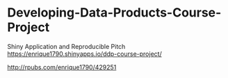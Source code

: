 # Developing-Data-Products-Course-Project
Shiny Application and Reproducible Pitch
https://enrique1790.shinyapps.io/ddp-course-project/

http://rpubs.com/enrique1790/429251
